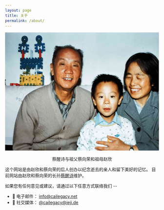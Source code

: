 ```yaml
---
layout: page
title: 关于
permalink: /about/
---
```


![蔡醒诗与祖父母](/assets/about/cai-xingshi.jpg)

<center>蔡醒诗与祖父蔡向荣和祖母赵欣</center>

这个网站是由赵欣和蔡向荣的后人创办以纪念逝去的亲人和留下美好的记忆。
目前网站由赵欣和蔡向荣的长孙[蔡醒诗](https://newptcai.gitlab.io)维护。

如果您有任何意见或建议，请通过以下任意方式联络我们 --

* 📧 电子邮件： [info@cailegacy.net](mailto:info@cailegacy.net)
* 💬 社交媒体： <a rel="me" href="https://ieji.de/@cailegacy">@cailegacy@ieji.de</a>
